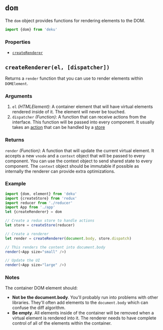 # `dom`

The `dom` object provides functions for rendering elements to the DOM.

```js
import {dom} from 'deku'
```

### Properties

* [`createRenderer`](#-createrenderer-el-dispatcher)

## `createRenderer(el, [dispatcher])`

Returns a `render` function that you can use to render elements within `DOMElement`.

### Arguments

1. `el` _(HTMLElement)_: A container element that will have virtual elements rendered inside of it. The element will never be touched.
2. `dispatcher` _(Function)_: A function that can receive actions from the interface. This function will be passed into every component. It usually takes an [action](http://redux.js.org/docs/basics/Actions.html) that can be handled by a [store](http://redux.js.org/docs/basics/Store.html)

### Returns

`render` _(Function)_: A function that will update the current virtual element. It accepts a new `vnode` and a `context` object that will be passed to every component. You can use the context object to send shared state to every component. The `context` object should be immutable if possible as internally the renderer can provide extra optimizations.

### Example

```js
import {dom, element} from 'deku'
import {createStore} from 'redux'
import reducer from './reducer'
import App from './app'
let {createRenderer} = dom

// Create a redux store to handle actions
let store = createStore(reducer)

// Create a renderer
let render = createRenderer(document.body, store.dispatch)

// This renders the content into document.body
render(<App size="small" />)

// Update the UI
render(<App size="large" />)
```

### Notes

The container DOM element should:

* **Not be the document.body**. You'll probably run into problems with other libraries. They'll often add elements to the `document.body` which can confuse the diff algorithm.
* **Be empty**. All elements inside of the container will be removed when a virtual element is rendered into it. The renderer needs to have complete control of all of the elements within the container.
